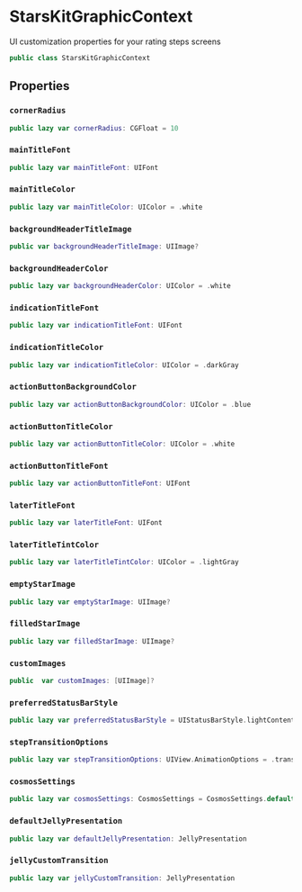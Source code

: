 # StarsKitGraphicContext

UI customization properties for your rating steps screens

``` swift
public class StarsKitGraphicContext 
```

## Properties

### `cornerRadius`

``` swift
public lazy var cornerRadius: CGFloat = 10
```

### `mainTitleFont`

``` swift
public lazy var mainTitleFont: UIFont 
```

### `mainTitleColor`

``` swift
public lazy var mainTitleColor: UIColor = .white
```

### `backgroundHeaderTitleImage`

``` swift
public var backgroundHeaderTitleImage: UIImage?
```

### `backgroundHeaderColor`

``` swift
public lazy var backgroundHeaderColor: UIColor = .white
```

### `indicationTitleFont`

``` swift
public lazy var indicationTitleFont: UIFont 
```

### `indicationTitleColor`

``` swift
public lazy var indicationTitleColor: UIColor = .darkGray
```

### `actionButtonBackgroundColor`

``` swift
public lazy var actionButtonBackgroundColor: UIColor = .blue
```

### `actionButtonTitleColor`

``` swift
public lazy var actionButtonTitleColor: UIColor = .white
```

### `actionButtonTitleFont`

``` swift
public lazy var actionButtonTitleFont: UIFont 
```

### `laterTitleFont`

``` swift
public lazy var laterTitleFont: UIFont 
```

### `laterTitleTintColor`

``` swift
public lazy var laterTitleTintColor: UIColor = .lightGray
```

### `emptyStarImage`

``` swift
public lazy var emptyStarImage: UIImage? 
```

### `filledStarImage`

``` swift
public lazy var filledStarImage: UIImage? 
```

### `customImages`

``` swift
public  var customImages: [UIImage]? 
```

### `preferredStatusBarStyle`

``` swift
public lazy var preferredStatusBarStyle = UIStatusBarStyle.lightContent
```

### `stepTransitionOptions`

``` swift
public lazy var stepTransitionOptions: UIView.AnimationOptions = .transitionCrossDissolve
```

### `cosmosSettings`

``` swift
public lazy var cosmosSettings: CosmosSettings = CosmosSettings.default
```

### `defaultJellyPresentation`

``` swift
public lazy var defaultJellyPresentation: JellyPresentation 
```

### `jellyCustomTransition`

``` swift
public lazy var jellyCustomTransition: JellyPresentation 
```
